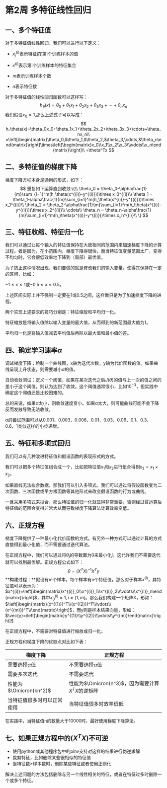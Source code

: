 # 第2周 多特征线性回归

## 一、多个特征值

对于多特征值线性回归，我们可以进行以下定义：

+ $x_j^{(i)}$表示特征j在第i个训练样本的值

+ $x^{(i)}$表示第i个训练样本的特征集合

+ $m$表示训练样本个数

+ $n$表示特征数

对于多特征值的线性回归函数可以这样写：
$$
h_\theta(x)=\theta_0+\theta_1x_1+\theta_2x_2+\theta_3x_3+\cdots+\theta_nx_n
$$
我们假设$x_0=1$,那么上述式子可以写成：
$$
h_\theta(x)=\theta_0x_0+\theta_1x_1+\theta_2x_2+\theta_3x_3+\cdots+\theta_nx_n\\
=\left[\begin{matrix}\theta_0,&\theta_1,&\theta_2,&\theta_3,\cdots,&\theta_n\end{matrix}\right]\times\left[\begin{matrix}x_0\\x_1\\x_2\\x_3\\\vdots\\x_n\end{matrix}\right]\\
=\theta^Tx
$$


## 二、多特征值的梯度下降

梯度下降方程本身是通用的形式，如下：
$$
重复如下运算直到收敛:\{\\
\theta_0 = \theta_0-\alpha\frac{1}{m}\sum_{i=1}^m(h_\theta(x^{(i)}-y^{(i)}))\times x_0^{(i)}\\
\theta_1 = \theta_1-\alpha\frac{1}{m}\sum_{i=1}^m(h_\theta(x^{(i)}-y^{(i)}))\times x_1^{(i)}\\
\theta_2 = \theta_2-\alpha\frac{1}{m}\sum_{i=1}^m(h_\theta(x^{(i)}-y^{(i)}))\times x_2^{(i)}\\
\cdots\\
\theta_n = \theta_n-\alpha\frac{1}{m}\sum_{i=1}^m(h_\theta(x^{(i)}-y^{(i)}))\times x_n^{(i)}\\
\}
$$

## 三、特征收缩、特征归一化

我们可以通过让每个输入的特征值保持在大致相同的范围内来加速梯度下降的计算过程。者是因为，在小范围内，梯度下降得很快，而当特征值变量范围太广，变得不均匀时，它会很低效率地下降到（局部）最优值。

为了防止这种情况出现，我们要做的就是修改我们的输入变量，使得其保持在一定的区间，比如：

$-1 \leq x \leq 1$或$-0.5 \leq x \leq 0.5$。

上述区间实际上并不强制一定要在1或0.5之间，这样做只是为了加速梯度下降的进程。

两个实现上述要求的技巧分别是：特征缩放和平均归一化。

特征缩放是将输入值除以输入变量的最大值，从而得到的新范围最大值为1。

平均归一化是将输入值减去平均值后再除以最大值和最小值的差。



## 四、确定学习速率$\alpha$

调试梯度下降：绘制一个曲线图，x轴为迭代次数，y轴为代价函数的值。如果曲线呈现上升状态，则需要减小$\alpha$的值。

自动收敛测试：定义一个阈值，如果在某次迭代之后$J(\theta)$的值与上一次的值之间的差小于这个阈值，则认为达到了收敛。这个阈值通常很小，比如$10^{-3}$，但实践中确定这个阈值还是比较困难的。

总的来说，如果$\alpha$太小，则收敛速度变小。如果$\alpha$太大，则可能曲线可能不会下降反而发散导致无法收敛。

$\alpha$的尝试范围可以从0.001、0.003、0.006、0.01、0.03、0.06、0.1、0.3、0.6、1类似这样的小步递增。



## 五、特征和多项式回归

我们可以有几种改进特征值和假设函数的表现形式的方式。

我们可以把多个特征值组合成一个，比如把特征值$x_1$和$x_2$进行组合得到$x_3 = x_1 \times x_2$。

如果直线无法拟合数据，那我们可以引入多项式。我们可以通过将假设函数变为二次函数、三次函数或平方根函数等其他形式来改变假设函数的行为或曲线。

一旦采用多项式来拟合，那么特征值的归一化就显得非常重要，否则经过幂运算后特征值的范围会变得非常大从而导致梯度下降算法计算效率变低。

## 六、正规方程

梯度下降提供了一种最小化代价函数的方式。有另外一种方式可以通过计算的方式直接得到最小化值，而不需要通过迭代算法。

在正规方程中，我们可以通过将$\theta_j$的导数置为0来最小化$j$。这允许我们不需要迭代就可以找到最优解。正规方程公式如下：
$$
\theta = (X^TX)^{-1}X^Ty
$$
**构建过程：**假设有m个样本，每个样本有n个特征值，那么对于样本$x^{(i)}$，其特征值可以表示为：$x^{(i)}=\left[\begin{matrix}x^{(i)}_0\\x^{(i)}_1\\x^{(i)}_2\\\vdots\\x^{(i)}_n\end{matrix}\right]$，其中$x^{(i)}_0=1, i=[1,m]$。那么我们构建一个矩阵X，形如：$\left[\begin{matrix}(x^{(1)})^T\\(x^{(2)})^T\\\vdots\\(x^{(m)})^T\\\end{matrix}\right]$，而y则是样本结果向量，形如：$\vec{y}=\left[\begin{matrix}y^{(1)}\\y^{(2)}\\\vdots\\y^{(m)}\end{matrix}\right]$

在正规方程中，不需要对特征值进行缩放或归一化。

正规方程和梯度下降的优缺点对比如下表：

| 梯度下降                   | 正规方程                                          |
| -------------------------- | ------------------------------------------------- |
| 需要选择$\alpha$值         | 不需要选择$\alpha$值                              |
| 需要多次迭代               | 不需要迭代                                        |
| 性能为$\Omicron(kn^2)$     | 性能为$\Omicron(n^3)$，因为需要计算$X^TX$的逆矩阵 |
| 当特征值很多时可以正常使用 | 当特征值很多时效率很低                            |

在实践中，当特征值n的数量大于10000时，最好使用梯度下降算法。

## 七、如果正规方程中的$(X^TX)$不可逆

+ 使用python或其他程序包中的pinv支持对这样的结果进行伪逆求解
+ 裁剪特征，比如删除某些很相似的特征值
+ 当特征数≥样本数时，删除某些特征或者使用正则化

解决上述问题的方法包括删除与另一个线性相关的特征，或者在特征过多时删除一个或多个特征。